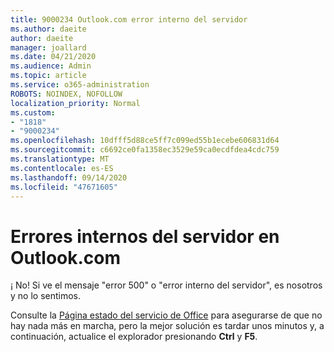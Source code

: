 ```yaml
---
title: 9000234 Outlook.com error interno del servidor
ms.author: daeite
author: daeite
manager: joallard
ms.date: 04/21/2020
ms.audience: Admin
ms.topic: article
ms.service: o365-administration
ROBOTS: NOINDEX, NOFOLLOW
localization_priority: Normal
ms.custom:
- "1818"
- "9000234"
ms.openlocfilehash: 10dfff5d88ce5ff7c099ed55b1ecebe606831d64
ms.sourcegitcommit: c6692ce0fa1358ec3529e59ca0ecdfdea4cdc759
ms.translationtype: MT
ms.contentlocale: es-ES
ms.lasthandoff: 09/14/2020
ms.locfileid: "47671605"
---
```

# <a name="internal-server-errors-in-outlookcom"></a>Errores internos del servidor en Outlook.com

¡ No! Si ve el mensaje "error 500" o "error interno del servidor", es nosotros y no lo sentimos.

Consulte la [Página estado del servicio de Office](https://portal.office.com/servicestatus) para asegurarse de que no hay nada más en marcha, pero la mejor solución es tardar unos minutos y, a continuación, actualice el explorador presionando **Ctrl** y **F5**.